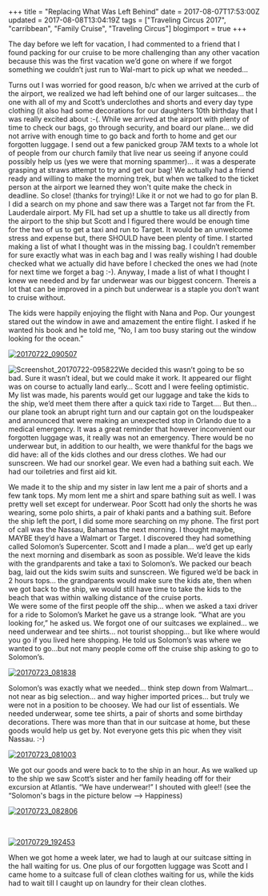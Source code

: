 +++
title = "Replacing What Was Left Behind"
date = 2017-08-07T17:53:00Z
updated = 2017-08-08T13:04:19Z
tags = ["Traveling Circus 2017", "carribbean", "Family Cruise", "Traveling Circus"]
blogimport = true 
+++

The day before we left for vacation, I had commented to a friend that I found packing for our cruise to be more challenging than any other vacation because this was the first vacation we’d gone on where if we forgot something we couldn’t just run to Wal-mart to pick up what we needed…
  

Turns out I was worried for good reason, b/c when we arrived at the curb of the airport, we realized we had left behind one of our larger suitcases… the one with all of my and Scott’s underclothes and shorts and every day type clothing (it also had some decorations for our daughters 10th birthday that I was really excited about :-(.   While we arrived at the airport with plenty of time to check our bags, go through security, and board our plane… we did not arrive with enough time to go back and forth to home and get our forgotten luggage.   I send out a few panicked group 7AM texts to a whole lot of people from our church family that live near us seeing if anyone could possibly help us (yes we were that morning spammer)… it was a desperate grasping at straws attempt to try and get our bag!   We actually had a friend ready and willing to make the morning trek, but when we talked to the ticket person at the airport we learned they won't quite make the check in deadline.  So close! (thanks for trying)!
Like it or not we had to go for plan B. 
I did a search on my phone and saw there was a Target not far from the Ft. Lauderdale airport.  My FIL had set up a shuttle to take us all directly from the airport to the ship but Scott and I figured there would be enough time for the two of us to get a taxi and run to Target.  It would be an unwelcome stress and expense but, there SHOULD have been plenty of time. 
I started making a list of what I thought was in the missing bag.  I couldn’t remember for sure exactly what was in each bag and I was really wishing I had double checked what we actually did have before I checked the ones we had (note for next time we forget a bag :-).  Anyway, I made a list of what I thought I knew we needed and by far underwear was our biggest concern.  Thereis a lot that can be improved in a pinch but underwear is a staple you don’t want to cruise without. 

The kids were happily enjoying the flight with Nana and Pop.  Our youngest stared out the window in awe and amazement the entire flight.  I asked if he wanted his book and he told me, “No, I am too busy staring out the window looking for the ocean.”

  [![20170722_090507](https://lh3.googleusercontent.com/-Ewc6f5deZf0/WYnqzpLcmHI/AAAAAAAACY0/18sOqCP0y8s6pi6LeI_mcnwRIWjIN1DvQCHMYCw/20170722_090507%255B2%255D?imgmax=800 "20170722_090507")](https://lh3.googleusercontent.com/-3qP5ahCy11A/WYnqzRDGKGI/AAAAAAAACYw/CmQXAnzVoUweD9LJMMwq3TfcumeAQxS4gCHMYCw/s1600-h/20170722_090507%255B4%255D)


  

  

![Screenshot_20170722-095822](https://lh3.googleusercontent.com/-CdhA2kN3s34/WYkUQ7aTjuI/AAAAAAAACV0/f83gul3RsF0CnCn_6bmw-0dea25x_4tIQCHMYCw/Screenshot_20170722-095822%255B2%255D?imgmax=800 "Screenshot_20170722-095822")We decided this wasn’t going to be so bad.  Sure it wasn’t ideal, but we could make it work. It appeared our flight was on course to actually land early… Scott and I were feeling optimistic.  My list was made, his parents would get our luggage and take the kids to the ship, we’d meet them there after a quick taxi ride to Target…. But then… our plane took an abrupt right turn and our captain got on the loudspeaker and announced that were making an unexpected stop in Orlando due to a medical emergency.  It was a great reminder that however inconvenient our forgotten luggage was, it really was not an emergency.  There would be no underwear but, in addition to our health, we were thankful for the bags we did have:  all of the kids clothes and our dress clothes.  We had our sunscreen.  We had our snorkel gear.  We even had a bathing suit each.  We had our toiletries and first aid kit.


  

  

  

We made it to the ship and my sister in law lent me a pair of shorts and a few tank tops.  My mom lent me a shirt and spare bathing suit as well.  I was pretty well set except for underwear.  Poor Scott had only the shorts he was wearing, some polo shirts, a pair of khaki pants and a bathing suit.  Before the ship left the port, I did some more searching on my phone.  The first port of call was the Nassau, Bahamas the next morning.  I thought maybe, MAYBE they’d have a Walmart or Target.  I discovered they had something called Solomon’s Supercenter.  Scott and I made a plan… we’d get up early the next morning and disembark as soon as possible.  We’d leave the kids with the grandparents and take a taxi to Solomon’s.  We packed our beach bag, laid out the kids swim suits and sunscreen.  We figured we’d be back in 2 hours tops… the grandparents would make sure the kids ate, then when we got back to the ship, we would still have time to take the kids to the beach that was within walking distance of the cruise ports.  
We were some of the first people off the ship… when we asked a taxi driver for a ride to Solomon’s Market he gave us a strange look.  “What are you looking for,” he asked us.  We forgot one of our suitcases we explained… we need underwear and tee shirts… not tourist shopping… but like where would you go if you lived here shopping.   He told us Solomon’s was where we wanted to go…but not many people come off the cruise ship asking to go to Solomon’s.

[![20170723_081838](https://lh3.googleusercontent.com/-uA5foFWJ-_s/WYnu03_0ShI/AAAAAAAACZs/89LFhPGKnQM-M_JnxHrq9K3Gve1EP1rRQCHMYCw/20170723_081838%255B108%255D?imgmax=800 "20170723_081838")](https://lh3.googleusercontent.com/-BA2Zqq_jIq8/WYnu0j2jJuI/AAAAAAAACZo/ylo8-Oz7qDISPwHlz3YqBtm1H8bGFOlxgCHMYCw/s1600-h/20170723_081838%255B111%255D)

Solomon’s was exactly what we needed… think step down from Walmart… not near as big selection… and way higher imported prices… but truly we were not in a position to be choosey.  We had our list of essentials.  We needed underwear, some tee shirts, a pair of shorts and some birthday decorations.  There was more than that in our suitcase at home, but these goods would help us get by.   Not everyone gets this pic when they visit Nassau. :-)

[![20170723_081003](https://lh3.googleusercontent.com/-bgftIanAF3s/WYnu1u3Rh0I/AAAAAAAACZ0/Gu1TlBu1tJ8WClyQstvDfV6J1cFGeOL_wCHMYCw/20170723_081003%255B110%255D?imgmax=800 "20170723_081003")](https://lh3.googleusercontent.com/-dMvyOUfrb1c/WYnu1VDTQfI/AAAAAAAACZw/S8uT9L6FbgUQefeTqUw69EmXm8wK8xFlACHMYCw/s1600-h/20170723_081003%255B113%255D)

We got our goods and were back to to the ship in an hour.  As we walked up to the ship we saw Scott’s sister and her family heading off for their excursion at Atlantis.  “We have underwear!” I shouted with glee!! (see the “Solomon's bags in the picture below –&gt; Happiness)  

[![20170723_082806](https://lh3.googleusercontent.com/-seaS2dKaWTU/WYkUTJfXmqI/AAAAAAAACWM/n6DYSx5Dd8cuCCPBT0sdkjY3r6K5IwtfQCHMYCw/20170723_082806%255B2%255D?imgmax=800 "20170723_082806")](https://lh3.googleusercontent.com/-RGleEd2Nhsc/WYkUS3UV77I/AAAAAAAACWI/8JBEbRRaoPoDNiJ8CIWe0pkl0QkBpPWDQCHMYCw/s1600-h/20170723_082806%255B4%255D)

[  
](https://lh3.googleusercontent.com/-WFKbpwiZTbg/WYnu168p0RI/AAAAAAAACZ4/y4tjKi580jwZ1mxqt8q7BCZ1IyjJuXVvgCHMYCw/s1600-h/20170729_192453%255B3%255D)

[![20170729_192453](https://lh3.googleusercontent.com/-sXbY9jUYcUU/WYnu2BttRtI/AAAAAAAACZ8/BZ_b_VjZRO8J6vwx027Qz2kAlTgbaUFqACHMYCw/20170729_192453%255B1%255D?imgmax=800 "20170729_192453")  
](https://lh3.googleusercontent.com/-WFKbpwiZTbg/WYnu168p0RI/AAAAAAAACZ4/y4tjKi580jwZ1mxqt8q7BCZ1IyjJuXVvgCHMYCw/s1600-h/20170729_192453%255B3%255D)

When we got home a week later, we had to laugh at our suitcase sitting in the hall waiting for us.  One plus of our forgotten luggage was Scott and I came home to a suitcase full of clean clothes waiting for us, while the kids had to wait till I caught up on laundry for their clean clothes.
